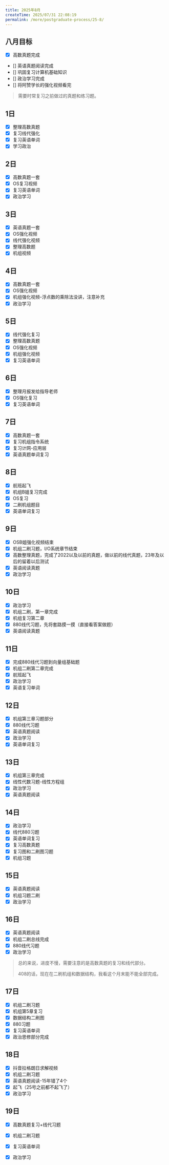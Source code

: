 ```yaml
---
title: 2025年8月
createTime: 2025/07/31 22:08:19
permalink: /more/postgraduate-process/25-8/
---
```


## **八月目标**

- [x] 高数真题完成
- [] 英语真题阅读完成
- [] 巩固复习计算机基础知识
- [] 政治学习完成
- [] 将阿赞学长的强化视频看完

> 需要时常复习之前做过的真题和练习题。

## 1日
- [x] 整理高数真题
- [x] 复习线代强化
- [x] 复习英语单词
- [x] 学习政治

## 2日
- [x] 高数真题一套
- [x] OS复习视频
- [x] 复习英语单词
- [x] 政治学习

## 3日
- [x] 英语真题一套
- [x] OS强化视频
- [x] 线代强化视频
- [x] 整理高数题
- [x] 机组视频

## 4日
- [x] 高数真题一套
- [x] OS强化视频
- [x] 机组强化视频-浮点数的乘除法没讲，注意补充
- [x] 政治学习

## 5日
- [x] 线代强化复习
- [x] 整理高数真题
- [x] OS强化视频
- [x] 机组强化视频
- [x] 复习英语单词

## 6日
- [x] 整理月报发给指导老师 
- [x] OS强化复习
- [x] 复习英语单词

## 7日
- [x] 高数真题一套
- [x] 复习机组指令系统
- [x] 复习计网-应用层
- [x] 英语真题单词复习

## 8日
- [x] 航班起飞
- [x] 机组B姐复习完成
- [x] OS复习
- [x] 二刷机组题目
- [x] 英语单词复习

## 9日
- [x] OSB姐强化视频结束
- [x] 机组二刷习题，I/O系统章节结束
- [x] 高数整理真题，完成了2022以及以前的真题，做以前的线代真题，23年及以后的留着以后测试
- [x] 英语阅读真题
- [x] 政治学习

## 10日
- [x] 政治学习
- [x] 机组二刷，第一章完成
- [x] 机组复习第二章
- [x] 880线代习题，先将套路摸一摸（直接看答案做题）
- [x] 英语阅读真题

## 11日
- [x] 完成880线代习题到向量组基础题
- [x] 机组二刷第二章完成
- [x] 航班起飞
- [x] 政治学习
- [x] 英语复习单词

## 12日
- [x] 机组第三章习题部分
- [x] 880线代习题
- [x] 英语真题阅读
- [x] 政治学习
- [x] 英语单词复习

## 13日
- [x] 机组第三章完成
- [x] 线性代数习题-线性方程组
- [x] 政治学习
- [x] 英语真题阅读

## 14日
- [x] 政治学习
- [x] 线代880习题
- [x] 英语单词复习
- [x] 复习高数真题
- [x] 复习图和二刷图习题
- [x] 机组习题

## 15日
- [x] 英语真题阅读
- [x] 机组习题二刷
- [x] 政治学习

## 16日
- [x] 英语真题阅读
- [x] 机组二刷总线完成
- [x] 880线代习题
- [x] 政治学习

> 总的来说，进度不慢，需要注意的是高数真题的复习和线代部分。
> 
> 408的话，现在在二刷机组和数据结构，我看这个月末能不能全部完成。

## 17日
- [x] 机组二刷习题
- [x] 机组第5章复习
- [x] 数据结构二刷图
- [x] 880习题
- [x] 复习英语单词
- [x] 政治思修部分完成

## 18日
- [x] 抖音拉格朗日求解视频
- [x] 机组二刷习题
- [x] 英语真题阅读-15年错了4个
- [x] 起飞（25号之前都不起飞了）
- [x] 政治学习

## 19日
- [x] 高数真题复习+线代习题
- [x] 机组二刷习题
- [x] 复习英语单词
- [x] 政治学习


